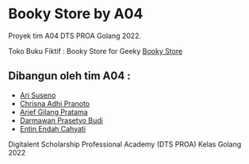 # Booky Store by A04

Proyek tim A04 DTS PROA Golang 2022.

Toko Buku Fiktif : Booky Store for Geeky
[Booky Store](https://chrisnaadhi.github.io/dts-proa-go-a04/)

Dibangun oleh tim A04 :
-

- [Ari Suseno](https://github.com/arcenme)
- [Chrisna Adhi Pranoto](https://github.com/chrisnaadhi)
- [Arief Gilang Pratama](https://github.com/parief11)
- [Darmawan Prasetyo Budi](https://github.com/DarmawanPB)
- [Entin Endah Cahyati](https://github.com/entincahya)

Digitalent Scholarship Professional Academy (DTS PROA) Kelas Golang 2022
